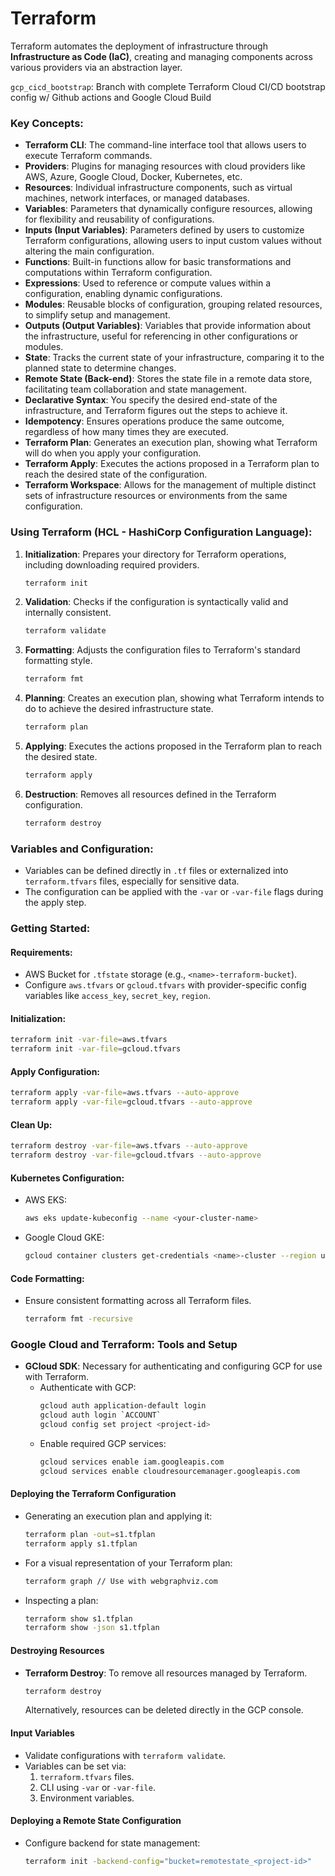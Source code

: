 # Terraform

Terraform automates the deployment of infrastructure through **Infrastructure as Code (IaC)**, creating and managing components across various providers via an abstraction layer.

`gcp_cicd_bootstrap`: Branch with complete Terraform Cloud CI/CD bootstrap config w/ Github actions and Google Cloud Build

### Key Concepts:

- **Terraform CLI**: The command-line interface tool that allows users to execute Terraform commands.
- **Providers**: Plugins for managing resources with cloud providers like AWS, Azure, Google Cloud, Docker, Kubernetes, etc.
- **Resources**: Individual infrastructure components, such as virtual machines, network interfaces, or managed databases.
- **Variables**: Parameters that dynamically configure resources, allowing for flexibility and reusability of configurations.
- **Inputs (Input Variables)**: Parameters defined by users to customize Terraform configurations, allowing users to input custom values without altering the main configuration.
- **Functions**: Built-in functions allow for basic transformations and computations within Terraform configuration.
- **Expressions**: Used to reference or compute values within a configuration, enabling dynamic configurations.
- **Modules**: Reusable blocks of configuration, grouping related resources, to simplify setup and management.
- **Outputs (Output Variables)**: Variables that provide information about the infrastructure, useful for referencing in other configurations or modules.
- **State**: Tracks the current state of your infrastructure, comparing it to the planned state to determine changes.
- **Remote State (Back-end)**: Stores the state file in a remote data store, facilitating team collaboration and state management.
- **Declarative Syntax**: You specify the desired end-state of the infrastructure, and Terraform figures out the steps to achieve it.
- **Idempotency**: Ensures operations produce the same outcome, regardless of how many times they are executed.
- **Terraform Plan**: Generates an execution plan, showing what Terraform will do when you apply your configuration.
- **Terraform Apply**: Executes the actions proposed in a Terraform plan to reach the desired state of the configuration.
- **Terraform Workspace**: Allows for the management of multiple distinct sets of infrastructure resources or environments from the same configuration.

### Using Terraform (HCL - HashiCorp Configuration Language):

1. **Initialization**: Prepares your directory for Terraform operations, including downloading required providers.
   ```sh
   terraform init
   ```
2. **Validation**: Checks if the configuration is syntactically valid and internally consistent.
   ```sh
   terraform validate
   ```
3. **Formatting**: Adjusts the configuration files to Terraform's standard formatting style.
   ```sh
   terraform fmt
   ```
4. **Planning**: Creates an execution plan, showing what Terraform intends to do to achieve the desired infrastructure state.
   ```sh
   terraform plan
   ```
5. **Applying**: Executes the actions proposed in the Terraform plan to reach the desired state.
   ```sh
   terraform apply
   ```
6. **Destruction**: Removes all resources defined in the Terraform configuration.
   ```sh
   terraform destroy
   ```

### Variables and Configuration:

- Variables can be defined directly in `.tf` files or externalized into `terraform.tfvars` files, especially for sensitive data.
- The configuration can be applied with the `-var` or `-var-file` flags during the apply step.

### Getting Started:

#### Requirements:

- AWS Bucket for `.tfstate` storage (e.g., `<name>-terraform-bucket`).
- Configure `aws.tfvars` or `gcloud.tfvars` with provider-specific config variables like `access_key`, `secret_key`, `region`.

#### Initialization:

```sh
terraform init -var-file=aws.tfvars
terraform init -var-file=gcloud.tfvars
```

#### Apply Configuration:

```sh
terraform apply -var-file=aws.tfvars --auto-approve
terraform apply -var-file=gcloud.tfvars --auto-approve
```

#### Clean Up:

```sh
terraform destroy -var-file=aws.tfvars --auto-approve
terraform destroy -var-file=gcloud.tfvars --auto-approve
```

#### Kubernetes Configuration:

- AWS EKS:
  ```sh
  aws eks update-kubeconfig --name <your-cluster-name>
  ```
- Google Cloud GKE:
  ```sh
  gcloud container clusters get-credentials <name>-cluster --region us-central1 --project <project-name>
  ```

#### Code Formatting:

- Ensure consistent formatting across all Terraform files.
  ```sh
  terraform fmt -recursive
  ```

### Google Cloud and Terraform: Tools and Setup

- **GCloud SDK**: Necessary for authenticating and configuring GCP for use with Terraform.
  - Authenticate with GCP:
    ```sh
    gcloud auth application-default login
    gcloud auth login `ACCOUNT`
    gcloud config set project <project-id>
    ```
  - Enable required GCP services:
    ```sh
    gcloud services enable iam.googleapis.com
    gcloud services enable cloudresourcemanager.googleapis.com
    ```

#### Deploying the Terraform Configuration

- Generating an execution plan and applying it:
  ```sh
  terraform plan -out=s1.tfplan
  terraform apply s1.tfplan
  ```
- For a visual representation of your Terraform plan:
  ```sh
  terraform graph // Use with webgraphviz.com
  ```
- Inspecting a plan:
  ```sh
  terraform show s1.tfplan
  terraform show -json s1.tfplan
  ```

#### Destroying Resources

- **Terraform Destroy**: To remove all resources managed by Terraform.
  ```sh
  terraform destroy
  ```
  Alternatively, resources can be deleted directly in the GCP console.

#### Input Variables

- Validate configurations with `terraform validate`.
- Variables can be set via:
  1. `terraform.tfvars` files.
  2. CLI using `-var` or `-var-file`.
  3. Environment variables.

#### Deploying a Remote State Configuration

- Configure backend for state management:
  ```sh
  terraform init -backend-config="bucket=remotestate_<project-id>"
  ```
